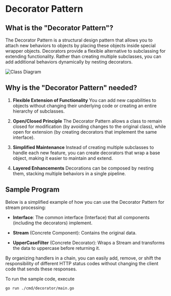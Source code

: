 # Decorator Pattern

## What is the "Decorator Pattern"?

The Decorator Pattern is a structural design pattern that allows you to attach new behaviors to objects by placing these objects inside special wrapper objects. Decorators provide a flexible alternative to subclassing for extending functionality. Rather than creating multiple subclasses, you can add additional behaviors dynamically by nesting decorators.

![Class Diagram](./assets/class-diagram.drawio.png)

## Why is the "Decorator Pattern" needed?

1. **Flexible Extension of Functionality**
You can add new capabilities to objects without changing their underlying code or creating an entire hierarchy of subclasses.

2. **Open/Closed Principle**
The Decorator Pattern allows a class to remain closed for modification (by avoiding changes to the original class), while open for extension (by creating decorators that implement the same interface).

3. **Simplified Maintenance**
Instead of creating multiple subclasses to handle each new feature, you can create decorators that wrap a base object, making it easier to maintain and extend.

4. **Layered Enhancements**
Decorations can be composed by nesting them, stacking multiple behaviors in a single pipeline.

## Sample Program

Below is a simplified example of how you can use the Decorator Pattern for stream processing:

- **Interface**: The common interface (Interface) that all components (including the decorators) implement.

- **Stream** (Concrete Component): Contains the original data.
  
- **UpperCaseFilter** (Concrete Decorator): Wraps a Stream and transforms the data to uppercase before returning it.

By organizing handlers in a chain, you can easily add, remove, or shift the responsibility of different HTTP status codes without changing the client code that sends these responses.

To run the sample code, execute 
```bash
go run ./cmd/decorator/main.go
```